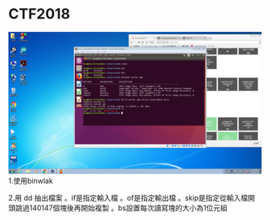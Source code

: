 # CTF2018
![圖片](pic/banana-boy-20.png)
1.使用binwlak

2.用 dd 抽出檔案
。if是指定輸入檔
。of是指定輸出檔
。skip是指定從輸入檔開頭跳過140147個塊後再開始複製
。bs設置每次讀寫塊的大小為1位元組
